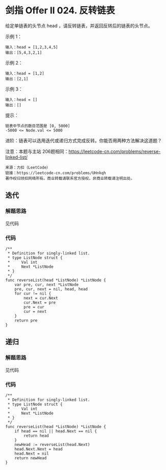 # 剑指 Offer II 024. 反转链表

给定单链表的头节点 head ，请反转链表，并返回反转后的链表的头节点。

示例 1：
```
输入：head = [1,2,3,4,5]
输出：[5,4,3,2,1]
```
示例 2：
```
输入：head = [1,2]
输出：[2,1]
```
示例 3：
```
输入：head = []
输出：[]
```

提示：
```
链表中节点的数目范围是 [0, 5000]
-5000 <= Node.val <= 5000
```

进阶：链表可以选用迭代或递归方式完成反转。你能否用两种方法解决这道题？


注意：本题与主站 206题相同：https://leetcode-cn.com/problems/reverse-linked-list/
```
来源：力扣（LeetCode）
链接：https://leetcode-cn.com/problems/UHnkqh
著作权归领扣网络所有。商业转载请联系官方授权，非商业转载请注明出处。
```

## 迭代
### 解题思路
见代码
### 代码
```golang
/**
 * Definition for singly-linked list.
 * type ListNode struct {
 *     Val int
 *     Next *ListNode
 * }
 */
func reverseList(head *ListNode) *ListNode {
	var pre, cur, next *ListNode
	pre, cur, next = nil, head, head
	for cur != nil {
		next = cur.Next
		cur.Next = pre
		pre = cur
		cur = next
	}
	return pre
}
```
## 递归
### 解题思路
见代码

### 代码

```golang
/**
 * Definition for singly-linked list.
 * type ListNode struct {
 *     Val int
 *     Next *ListNode
 * }
 */
func reverseList(head *ListNode) *ListNode {
	if head == nil || head.Next == nil {
		return head
	}
	newHead := reverseList(head.Next)
	head.Next.Next = head
	head.Next = nil
	return newHead
}
```